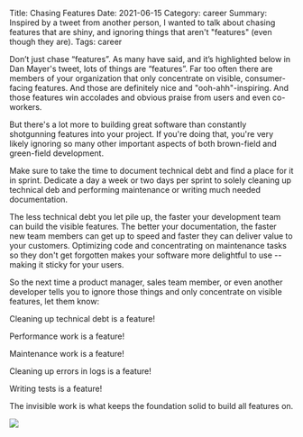 Title: Chasing Features
Date: 2021-06-15
Category: career
Summary: Inspired by a tweet from another person, I wanted to talk about chasing features that are shiny, and ignoring things that aren't "features" (even though they are).
Tags: career

Don’t just chase “features”. As many have said, and it’s highlighted below in Dan Mayer's tweet, lots of things are “features”. Far too often there are members of your organization that only concentrate on visible, consumer-facing features. And those are definitely nice and "ooh-ahh"-inspiring. And those features win accolades and obvious praise from users and even co-workers.

But there's a lot more to building great software than constantly shotgunning features into your project. If you're doing that, you're very likely ignoring so many other important aspects of both brown-field and green-field development.

Make sure to take the time to document technical debt and find a place for it in sprint. Dedicate a day a week or two days per sprint to solely cleaning up technical deb and performing maintenance or writing much needed documentation.

The less technical debt you let pile up, the faster your development team can build the visible features. The better your documentation, the faster new team members can get up to speed and faster they can deliver value to your customers. Optimizing code and concentrating on maintenance tasks so they don't get forgotten makes your software more delightful to use -- making it sticky for your users.

So the next time a product manager, sales team member, or even another developer tells you to ignore those things and only concentrate on visible features, let them know:

Cleaning up technical debt is a feature!  

Performance work is a feature!  

Maintenance work is a feature!  

Cleaning up errors in logs is a feature!  

Writing tests is a feature!  

The invisible work is what keeps the foundation solid to build all features on.  

<img src="/images/dan_mayer_tweet.jpg">